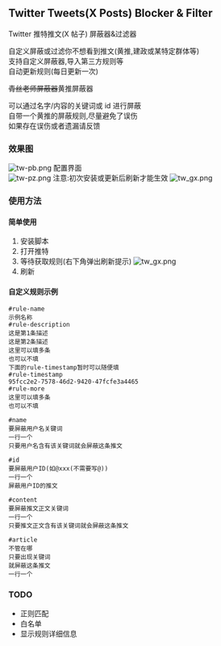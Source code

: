 ## Twitter Tweets(X Posts) Blocker & Filter

Twitter 推特推文(X 帖子) 屏蔽器&过滤器

自定义屏蔽或过滤你不想看到推文(黄推,建政或某特定群体等)  
支持自定义屏蔽器,导入第三方规则等  
自动更新规则(每日更新一次)

~~青丝老师屏蔽器~~黄推屏蔽器

可以通过名字/内容的关键词或 id 进行屏蔽  
自带一个黄推的屏蔽规则,尽量避免了误伤  
如果存在误伤或者遗漏请反馈

### 效果图

![tw-pb.png](https://img1.imgtp.com/2023/08/25/Cm8a2dAl.png)
配置界面  
![tw-pz.png](https://img1.imgtp.com/2023/08/25/32sLIcR5.png)
注意:初次安装或更新后刷新才能生效
![tw_gx.png](https://img1.imgtp.com/2023/08/25/ULWOnIV9.png)

### 使用方法
#### 简单使用
1. 安装脚本
2. 打开推特
3. 等待获取规则(右下角弹出刷新提示)
   ![tw_gx.png](https://img1.imgtp.com/2023/08/25/ULWOnIV9.png)
4. 刷新


#### 自定义规则示例
```
#rule-name
示例名称
#rule-description
这是第1条描述
这是第2条描述
这里可以填多条
也可以不填
下面的rule-timestamp暂时可以随便填
#rule-timestamp
95fcc2e2-7578-46d2-9420-47fcfe3a4465
#rule-more
这里可以填多条
也可以不填

#name
要屏蔽用户名关键词
一行一个
只要用户名含有该关键词就会屏蔽这条推文

#id
要屏蔽用户ID(如@xxx(不需要写@))
一行一个
屏蔽用户ID的推文

#content
要屏蔽推文正文关键词
一行一个
只要推文正文含有该关键词就会屏蔽这条推文

#article
不管在哪
只要出现关键词
就屏蔽这条推文
一行一个

```


### TODO

- 正则匹配
- 白名单
- 显示规则详细信息
